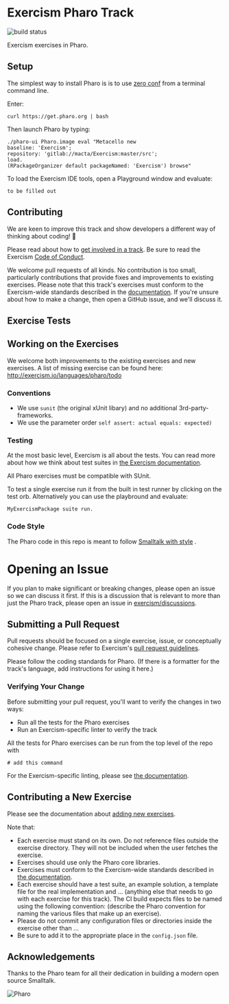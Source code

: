 # Exercism Pharo Track

![build status](https://travis-ci.org/exercism/pharo.svg?branch=master)

Exercism exercises in Pharo.

## Setup

The simplest way to install Pharo is is to use [zero conf](http://pharo.org/download#//*[@id="main"]/div/h2[3]) from a terminal command line.

Enter:
```$xslt
curl https://get.pharo.org | bash
```

Then launch Pharo by typing:
```$xslt
./pharo-ui Pharo.image eval "Metacello new 
baseline: 'Exercism'; 
repository: 'gitlab://macta/Exercism:master/src'; 
load.
(RPackageOrganizer default packageNamed: 'Exercism') browse"
```

To load the Exercism IDE tools, open a Playground window and evaluate:
```$xslt
to be filled out
```
## Contributing

We are keen to improve this track and show developers a different way of thinking about coding! :tada:

Please read about how to [get involved in a track](https://github.com/exercism/docs/tree/master/contributing-to-language-tracks). Be sure to read the Exercism [Code of Conduct](https://github.com/exercism/exercism.io/blob/master/CODE_OF_CONDUCT.md).

We welcome pull requests of all kinds. No contribution is too small, particularly contributions that provide fixes and improvements to existing exercises. Please note that this track's exercises must conform to the Exercism-wide standards described in the [documentation](https://github.com/exercism/docs/tree/master/language-tracks/exercises). If you're unsure about how to make a change, then open a GitHub issue, and we'll discuss it.

## Exercise Tests


## Working on the Exercises

We welcome both improvements to the existing exercises and new exercises.
A list of missing exercise can be found here: http://exercism.io/languages/pharo/todo


### Conventions

- We use `sunit` (the original xUnit libary) and no additional 3rd-party-frameworks.
- We use the parameter order `self assert: actual equals: expected)` 


### Testing

At the most basic level, Exercism is all about the tests. You can read more about how we think about test suites in [the Exercism documentation](https://github.com/exercism/docs/blob/master/language-tracks/exercises/anatomy/test-suites.md).

All Pharo exercises must be compatible with SUnit.

To test a single exercise run it from the built in test runner by clicking on the test orb. Alternatively you can use the playbround and evaluate:
```
MyExercismPackage suite run.
```

### Code Style

The Pharo code in this repo is meant to follow [Smalltalk with style](http://sdmeta.gforge.inria.fr/FreeBooks/WithStyle/SmalltalkWithStyle.pdf) .

# Opening an Issue

If you plan to make significant or breaking changes, please open an issue so we can discuss it first. If this is a discussion that is relevant to more than just the Pharo track, please open an issue in [exercism/discussions](https://github.com/exercism/discussions/issues).

## Submitting a Pull Request

Pull requests should be focused on a single exercise, issue, or conceptually cohesive change. Please refer to Exercism's [pull request guidelines](https://github.com/exercism/docs/blob/master/contributing/pull-request-guidelines.md).

Please follow the coding standards for Pharo. (If there is a formatter for the track's language, add instructions for using it here.)

### Verifying Your Change

Before submitting your pull request, you'll want to verify the changes in two ways:

* Run all the tests for the Pharo exercises
* Run an Exercism-specific linter to verify the track

All the tests for Pharo exercises can be run from the top level of the repo with

```
# add this command
```

For the Exercism-specific linting, please see [the documentation](https://github.com/exercism/docs/blob/master/language-tracks/configuration/linting.md).

## Contributing a New Exercise

Please see the documentation about [adding new exercises](https://github.com/exercism/docs/blob/master/you-can-help/make-up-new-exercises.md).

Note that:

- Each exercise must stand on its own. Do not reference files outside the exercise directory. They will not be included when the user fetches the exercise.
- Exercises should use only the Pharo core libraries.
- Exercises must conform to the Exercism-wide standards described in [the documentation](https://github.com/exercism/docs/tree/master/language-tracks/exercises).
- Each exercise should have a test suite, an example solution, a template file for the real implementation and ... (anything else that needs to go with each exercise for this track). The CI build expects files to be named using the following convention: (describe the Pharo convention for naming the various files that make up an exercise).
- Please do not commit any configuration files or directories inside the exercise other than ...
- Be sure to add it to the appropriate place in the `config.json` file.


## Acknowledgements

Thanks to the Pharo team for all their dedication in building a modern open source Smalltalk.

![Pharo](http://pharo.org/web/files/pharo.png)
